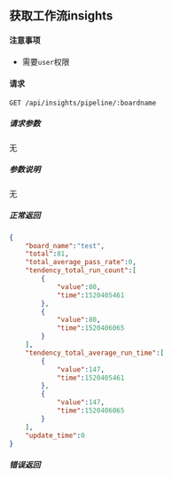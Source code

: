 ## 获取工作流insights

#### 注意事项

- 需要`user`权限

#### 请求

```
GET /api/insights/pipeline/:boardname
```

##### 请求参数

无

##### 参数说明

无

##### 正常返回

```json
{
    "board_name":"test",
    "total":81,
    "total_average_pass_rate":0,
    "tendency_total_run_count":[
        {
            "value":80,
            "time":1520405461
        },
        {
            "value":80,
            "time":1520406065
        }
    ],
    "tendency_total_average_run_time":[
        {
            "value":147,
            "time":1520405461
        },
        {
            "value":147,
            "time":1520406065
        }
    ],
    "update_time":0
}
```

##### 错误返回
